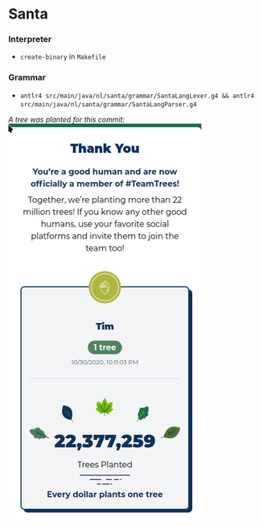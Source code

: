 # Santa
### Interpreter
- `create-binary` in `Makefile`

### Grammar
- `antlr4 src/main/java/nl/santa/grammar/SantaLangLexer.g4 && antlr4 src/main/java/nl/santa/grammar/SantaLangParser.g4`

*A tree was planted for this commit:*   
![Boom](/boom.png)
